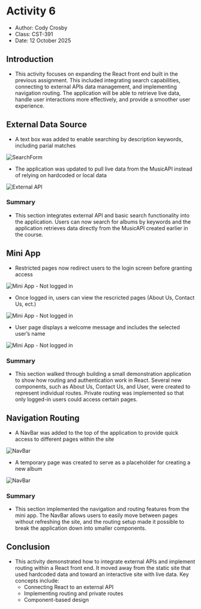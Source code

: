 # Activity 6

 - Author:  Cody Crosby
 - Class: CST-391
 - Date:  12 October 2025

## Introduction

 - This activity focuses on expanding the React front end built in the previous assignment. This included integrating search capabilities, connecting to external APIs data management, and implementing navigation routing. The application will be able to retrieve live data, handle user interactions more effectively, and provide a smoother user experience.

## External Data Source

 - A text box was added to enable searching by description keywords, including parial matches
  
 ![SearchForm](images/searchForm.png)

 - The application was updated to pull live data from the MusicAPI instead of relying on hardcoded or local data

 ![External API](images/dataSource.png)

### Summary

 - This section integrates external API and basic search functionality into the application. Users can now search for albums by keywords and the application retrieves data directly from the MusicAPI created earlier in the course.

## Mini App

 - Restricted pages now redirect users to the login screen before granting access

 ![Mini App - Not logged in](images/miniAppLogin.png)

 - Once logged in, users can view the rescricted pages (About Us, Contact Us, ect.)

 ![Mini App - Not logged in](images/miniAppAbout.png)

 - User page displays a welcome message and includes the selected user’s name

 ![Mini App - Not logged in](images/miniAppUser.png)

### Summary

 - This section walked through building a small demonstration application to show how routing and authentication work in React. Several new components, such as About Us, Contact Us, and User, were created to represent individual routes. Private routing was implemented so that only logged-in users could access certain pages.

## Navigation Routing

 - A NavBar was added to the top of the application to provide quick access to different pages within the site

 ![NavBar](images/navBar.png)

 - A temporary page was created to serve as a placeholder for creating a new album

 ![NavBar](images/New.png)

 ### Summary
 
 - This section implemented the navigation and routing features from the mini app. The NavBar allows users to easily move between pages without refreshing the site, and the routing setup made it possible to break the application down into smaller components.
  
## Conclusion

 - This activity demonstrated how to integrate external APIs and implement routing within a React front end. It moved away from the static site that used hardcoded data and toward an interactive site with live data. Key concepts include:
    - Connecting React to an external API
    - Implementing routing and private routes
    - Component-based design